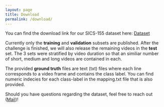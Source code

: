 ```yaml
---
layout: page
title: Download
permalink: /download/
---
```


You can find the download link for our SICS-155 dataset here: [Dataset](https://zenodo.org/records/15148649)

Currently only the **training** and **validation** subsets are published. After the challenge is finished, we will also release the remaining videos in the **test** set. The 3 sets were stratified by video duration so that an similiar number of short, medium and long videos are contained in each. 

The provided **ground truth** files are text (txt) files where each line corresponds to a video frame and contains the class label. You can find numeric indecies for each class-label in the mapping.txt file that is also provided. 

Should you have questions regarding the dataset, feel free to reach out ([Mail](mailto:ag.wintergerst@gmail.com))!
